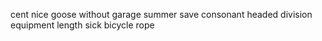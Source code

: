 cent nice goose without garage summer save consonant headed division equipment length sick bicycle rope